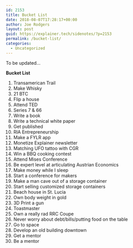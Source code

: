 ```yaml
---
id: 2153
title: Bucket List
date: 2018-08-07T17:28:17+00:00
author: Joe Rodgers
layout: post
guid: https://explainer.tech/sidenotes/?p=2153
permalink: /bucket-list/
categories:
  - Uncategorized
---
```

To be updated&#8230;

**Bucket List**  
1. Transamerican Trail  
2. Make Whisky  
3. 21 BTC  
4. Flip a house  
5. Attend TED  
6. Series 7 & 66  
7. Write a book  
8. Write a technical white paper  
9. Get published  
10. RIA Entrepreneurship  
11. Make a FYLR app  
12. Monetize Explainer newsletter  
13. Matching UFO tattoo with CGR  
14. Win a BBQ cooking contest  
15. Attend Mises Conference  
16. Be expert level at articulating Austrian Economics  
17. Make money while I sleep  
18. Start a conference for makers  
19. Make a man cave out of a storage container  
20. Start selling customized storage containers  
21. Beach house in St. Lucia  
22. Own body weight in gold  
23. 3D Print a gun  
24. Toastmaster  
25. Own a really rad RRC Coupe  
26. Never worry about debt/bills/putting food on the table  
27. Go to space  
28. Develop an old building downtown  
29. Get a mentor  
30. Be a mentor